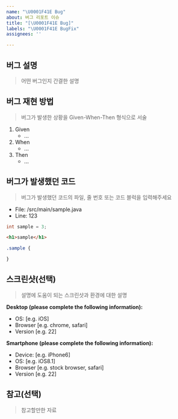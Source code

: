 ```yaml
---
name: "\U0001F41E Bug"
about: 버그 리포트 이슈
title: "[\U0001F41E Bug]"
labels: "\U0001F41E BugFix"
assignees: ''

---
```


## 버그 설명
> 어떤 버그인지 간결한 설명

## 버그 재현 방법
> 버그가 발생한 상황을 Given-When-Then 형식으로 서술
1. Given
    - ...
2. When
    - ...
3. Then
    - ...

## 버그가 발생했던 코드
> 버그가 발생했던 코드의 파일, 줄 번호 또는 코드 블럭을 입력해주세요

- File: /src/main/sample.java
- Line: 123

```Java
int sample = 3;
```

```Html
<h1>sample</h1>
```

```css
.sample {

}
```

## 스크린샷(선택)
> 설명에 도움이 되는 스크린샷과 환경에 대한 설명

**Desktop (please complete the following information):**
 - OS: [e.g. iOS]
 - Browser [e.g. chrome, safari]
 - Version [e.g. 22]

**Smartphone (please complete the following information):**
 - Device: [e.g. iPhone6]
 - OS: [e.g. iOS8.1]
 - Browser [e.g. stock browser, safari]
 - Version [e.g. 22]

## 참고(선택)
> 참고할만한 자료
